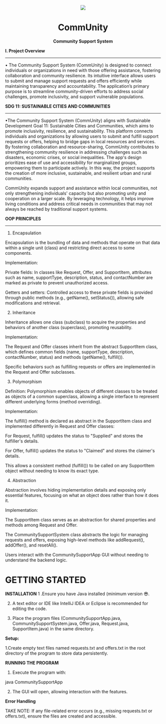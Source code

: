 <div align="center"> <img src="https://github.com/user-attachments/assets/dc6b5547-8896-4f19-a15a-5260dbf9955d">

  # CommUnity
 **Community Support System**</div>
 

**I. Project Overview**

------------------------------------------

  • The Community Support System (CommUnity) is designed to connect individuals or organizations in need with those offering assistance, fostering collaboration and community resilience. Its intuitive interface allows users to submit and manage support requests and offers efficiently while maintaining transparency and accountability. The application’s primary purpose is to streamline community-driven efforts to address social challenges, promote inclusivity, and support vulnerable populations.


**SDG 11: SUSTAINABLE CITIES AND COMMUNITIES**

------------------------------------------

•The Community Support System (CommUnity) aligns with Sustainable Development Goal 11: Sustainable Cities and Communities, which aims to promote inclusivity, resilience, and sustainability. This platform connects individuals and organizations by allowing users to submit and fulfill support requests or offers, helping to bridge gaps in local resources and services. By fostering collaboration and resource-sharing, CommUnity contributes to strengthening community resilience in addressing challenges such as disasters, economic crises, or social inequalities. The app's design prioritizes ease of use and accessibility for marginalized groups, empowering them to participate actively. In this way, the project supports the creation of more inclusive, sustainable, and resilient urban and rural communities.

CommUnity expands support and assistance within local communities, not only strengthening individuals' capacity but also promoting unity and cooperation on a larger scale. By leveraging technology, it helps improve living conditions and address critical needs in communities that may not always be reached by traditional support systems.


**OOP PRINCIPLES**

------------------------------------------

1. Encapsulation

Encapsulation is the bundling of data and methods that operate on that data within a single unit (class) and restricting direct access to some components.

Implementation:

Private fields: In classes like Request, Offer, and SupportItem, attributes such as name, supportType, description, status, and contactNumber are marked as private to prevent unauthorized access.

Getters and setters: Controlled access to these private fields is provided through public methods (e.g., getName(), setStatus()), allowing safe modifications and retrieval.



2. Inheritance

Inheritance allows one class (subclass) to acquire the properties and behaviors of another class (superclass), promoting reusability.

Implementation:

The Request and Offer classes inherit from the abstract SupportItem class, which defines common fields (name, supportType, description, contactNumber, status) and methods (getName(), fulfill()).

Specific behaviors such as fulfilling requests or offers are implemented in the Request and Offer subclasses.



3. Polymorphism

Definition: Polymorphism enables objects of different classes to be treated as objects of a common superclass, allowing a single interface to represent different underlying forms (method overriding).

Implementation:

The fulfill() method is declared as abstract in the SupportItem class and implemented differently in Request and Offer classes:

For Request, fulfill() updates the status to "Supplied" and stores the fulfiller's details.

For Offer, fulfill() updates the status to "Claimed" and stores the claimer's details.


This allows a consistent method (fulfill()) to be called on any SupportItem object without needing to know its exact type.




4. Abstraction

Abstraction involves hiding implementation details and exposing only essential features, focusing on what an object does rather than how it does it.

Implementation:

The SupportItem class serves as an abstraction for shared properties and methods among Request and Offer.

The CommunitySupportSystem class abstracts the logic for managing requests and offers, exposing high-level methods like addRequest(), addOffer(), and resetAll().

Users interact with the CommunitySupportApp GUI without needing to understand the backend logic.

# GETTING STARTED

**INSTALLATION**
1 .Ensure you have Java installed (minimum version 😎.

2. A text editor or IDE like IntelliJ IDEA or Eclipse is recommended for editing the code.

3. Place the program files (CommunitySupportApp.java, CommunitySupportSystem.java, Offer.java, Request.java, SupportItem.java) in the same directory.

**Setup:**

1.Create empty text files named requests.txt and offers.txt in the root directory of the program to store data persistently.

**RUNNING THE PROGRAM**
1. Execute the program with:

  java CommunitySupportApp

2. The GUI will open, allowing interaction with the features.

**Error Handling**

TAKE NOTE: If any file-related error occurs (e.g., missing requests.txt or offers.txt), ensure the files are created and accessible.




